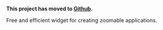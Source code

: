 **This project has moved to [Github](https://github.com/Polidea/android-zoom-view).**

Free and efficient widget for creating zoomable applications.